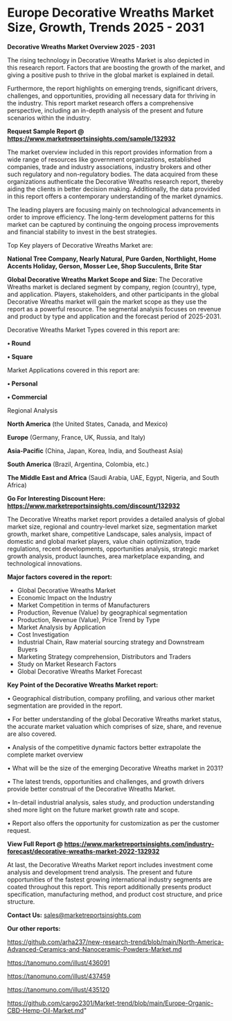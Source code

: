  # Europe Decorative Wreaths Market Size, Growth, Trends 2025 - 2031

<Strong> Decorative Wreaths Market Overview 2025 - 2031</strong>

The rising technology in Decorative Wreaths Market is also depicted in this research report. Factors that are boosting the growth of the market, and giving a positive push to thrive in the global market is explained in detail.

Furthermore, the report highlights on emerging trends, significant drivers, challenges, and opportunities, providing all necessary data for thriving in the industry. This report market research offers a comprehensive perspective, including an in-depth analysis of the present and future scenarios within the industry.

<strong>Request Sample Report @ <a href=https://www.marketreportsinsights.com/sample/132932>https://www.marketreportsinsights.com/sample/132932</a></strong>

The market overview included in this report provides information from a wide range of resources like government organizations, established companies, trade and industry associations, industry brokers and other such regulatory and non-regulatory bodies. The data acquired from these organizations authenticate the Decorative Wreaths research report, thereby aiding the clients in better decision making. Additionally, the data provided in this report offers a contemporary understanding of the market dynamics.

The leading players are focusing mainly on technological advancements in order to improve efficiency. The long-term development patterns for this market can be captured by continuing the ongoing process improvements and financial stability to invest in the best strategies.

Top Key players of Decorative Wreaths Market are:

<strong>National Tree Company, Nearly Natural, Pure Garden, Northlight, Home Accents Holiday, Gerson, Mosser Lee, Shop Succulents, Brite Star</strong>

<strong><b>Global Decorative Wreaths Market Scope and Size:</b></strong>
The Decorative Wreaths market is declared segment by company, region (country), type, and application. Players, stakeholders, and other participants in the global Decorative Wreaths market will gain the market scope as they use the report as a powerful resource. The segmental analysis focuses on revenue and product by type and application and the forecast period of 2025-2031.

Decorative Wreaths Market Types covered in this report are:

<strong>• Round

• Square</strong>

Market Applications covered in this report are:

<strong>• Personal

• Commercial</strong> 

Regional Analysis

<strong>North America</strong> (the United States, Canada, and Mexico)

<strong>Europe</strong> (Germany, France, UK, Russia, and Italy)

<strong>Asia-Pacific</strong> (China, Japan, Korea, India, and Southeast Asia)

<strong>South America</strong> (Brazil, Argentina, Colombia, etc.)

<strong>The Middle East and Africa</strong> (Saudi Arabia, UAE, Egypt, Nigeria, and South Africa)

<strong>Go For Interesting Discount Here: <a href=https://www.marketreportsinsights.com/discount/132932>https://www.marketreportsinsights.com/discount/132932</a></strong>

The Decorative Wreaths market report provides a detailed analysis of global market size, regional and country-level market size, segmentation market growth, market share, competitive Landscape, sales analysis, impact of domestic and global market players, value chain optimization, trade regulations, recent developments, opportunities analysis, strategic market growth analysis, product launches, area marketplace expanding, and technological innovations.

<strong><b>Major factors covered in the report:</b></strong>
<ul>
  <li>Global Decorative Wreaths Market </li>
  <li>Economic Impact on the Industry</li>
  <li>Market Competition in terms of Manufacturers</li>
  <li>Production, Revenue (Value) by geographical segmentation</li>
  <li>Production, Revenue (Value), Price Trend by Type</li>
  <li>Market Analysis by Application</li>
  <li>Cost Investigation</li>
  <li>Industrial Chain, Raw material sourcing strategy and Downstream Buyers</li>
  <li>Marketing Strategy comprehension, Distributors and Traders</li>
  <li>Study on Market Research Factors</li>
  <li>Global Decorative Wreaths Market Forecast</li>
</ul>

<strong><b>Key Point of the Decorative Wreaths Market report:</b></strong>

• Geographical distribution, company profiling, and various other market segmentation are provided in the report.

• For better understanding of the global Decorative Wreaths market status, the accurate market valuation which comprises of size, share, and revenue are also covered.

• Analysis of the competitive dynamic factors better extrapolate the complete market overview

• What will be the size of the emerging Decorative Wreaths market in 2031?

• The latest trends, opportunities and challenges, and growth drivers provide better construal of the Decorative Wreaths Market.

• In-detail industrial analysis, sales study, and production understanding shed more light on the future market growth rate and scope.

• Report also offers the opportunity for customization as per the customer request.

<strong><b>View Full Report @ <a href=https://www.marketreportsinsights.com/industry-forecast/decorative-wreaths-market-2022-132932>https://www.marketreportsinsights.com/industry-forecast/decorative-wreaths-market-2022-132932</a></b></strong>


At last, the Decorative Wreaths Market report includes investment come analysis and development trend analysis. The present and future opportunities of the fastest growing international industry segments are coated throughout this report. This report additionally presents product specification, manufacturing method, and product cost structure, and price structure.

<strong>Contact Us:</strong>
sales@marketreportsinsights.com

<strong>Our other reports:</strong>

<a href=https://github.com/arha237/new-research-trend/blob/main/North-America-Advanced-Ceramics-and-Nanoceramic-Powders-Market.md>https://github.com/arha237/new-research-trend/blob/main/North-America-Advanced-Ceramics-and-Nanoceramic-Powders-Market.md</a>

<a href=https://tanomuno.com/illust/436091>https://tanomuno.com/illust/436091</a>

<a href=https://tanomuno.com/illust/437459>https://tanomuno.com/illust/437459</a>

<a href=https://tanomuno.com/illust/435120>https://tanomuno.com/illust/435120</a>

<a href=https://github.com/cargo2301/Market-trend/blob/main/Europe-Organic-CBD-Hemp-Oil-Market.md>https://github.com/cargo2301/Market-trend/blob/main/Europe-Organic-CBD-Hemp-Oil-Market.md</a>"
